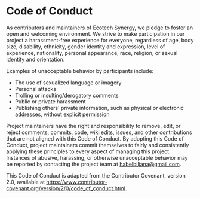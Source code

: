# Code of Conduct

As contributors and maintainers of Ecotech Synergy, we pledge to foster an open and welcoming environment. We strive to make participation in our project a harassment-free experience for everyone, regardless of age, body size, disability, ethnicity, gender identity and expression, level of experience, nationality, personal appearance, race, religion, or sexual identity and orientation.

Examples of unacceptable behavior by participants include:
- The use of sexualized language or imagery
- Personal attacks
- Trolling or insulting/derogatory comments
- Public or private harassment
- Publishing others' private information, such as physical or electronic addresses, without explicit permission

Project maintainers have the right and responsibility to remove, edit, or reject comments, commits, code, wiki edits, issues, and other contributions that are not aligned with this Code of Conduct. By adopting this Code of Conduct, project maintainers commit themselves to fairly and consistently applying these principles to every aspect of managing this project. Instances of abusive, harassing, or otherwise unacceptable behavior may be reported by contacting the project team at habelbiljana@gmail.com.

This Code of Conduct is adapted from the Contributor Covenant, version 2.0, available at https://www.contributor-covenant.org/version/2/0/code_of_conduct.html.

